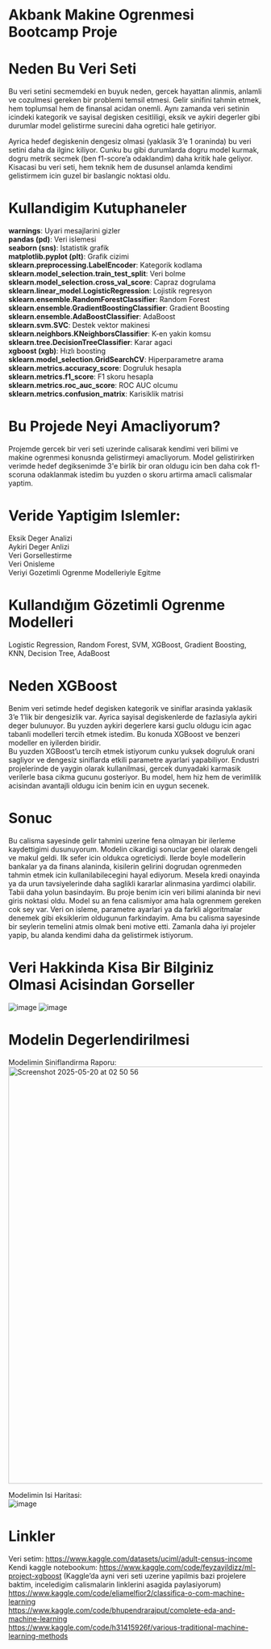 # Akbank Makine Ogrenmesi Bootcamp Proje
# Neden Bu Veri Seti
Bu veri setini secmemdeki en buyuk neden, gercek hayattan alinmis, anlamli ve cozulmesi gereken bir problemi temsil etmesi. Gelir sinifini tahmin etmek, hem toplumsal hem de finansal acidan onemli. Aynı zamanda veri setinin icindeki kategorik ve sayisal degisken cesitliligi, eksik ve aykiri degerler gibi durumlar model gelistirme surecini daha ogretici hale getiriyor.

Ayrica hedef degiskenin dengesiz olmasi (yaklasik 3’e 1 oraninda) bu veri setini daha da ilginc kiliyor. Cunku bu gibi durumlarda dogru model kurmak, dogru metrik secmek (ben f1-score’a odaklandim) daha kritik hale geliyor. Kisacasi bu veri seti, hem teknik hem de dusunsel anlamda kendimi gelistirmem icin guzel bir baslangic noktasi oldu.
# Kullandigim Kutuphaneler  
**warnings**: Uyari mesajlarini gizler  
**pandas (pd)**: Veri islemesi  
**seaborn (sns)**: Istatistik grafik  
**matplotlib.pyplot (plt)**: Grafik cizimi  
**sklearn.preprocessing.LabelEncoder**: Kategorik kodlama  
**sklearn.model_selection.train_test_split**: Veri bolme  
**sklearn.model_selection.cross_val_score**: Capraz dogrulama  
**sklearn.linear_model.LogisticRegression**: Lojistik regresyon  
**sklearn.ensemble.RandomForestClassifier**: Random Forest  
**sklearn.ensemble.GradientBoostingClassifier**: Gradient Boosting  
**sklearn.ensemble.AdaBoostClassifier**: AdaBoost  
**sklearn.svm.SVC**: Destek vektor makinesi  
**sklearn.neighbors.KNeighborsClassifier**: K-en yakin komsu  
**sklearn.tree.DecisionTreeClassifier**: Karar agaci  
**xgboost (xgb)**: Hızlı boosting  
**sklearn.model_selection.GridSearchCV**: Hiperparametre arama  
**sklearn.metrics.accuracy_score**: Dogruluk hesapla  
**sklearn.metrics.f1_score**: F1 skoru hesapla  
**sklearn.metrics.roc_auc_score**: ROC AUC olcumu  
**sklearn.metrics.confusion_matrix**: Karisiklik matrisi  

 

# Bu Projede Neyi Amacliyorum?
Projemde gercek bir veri seti uzerinde calisarak kendimi veri bilimi ve makine ogrenmesi konusnda gelistirmeyi amacliyorum. Model gelistirirken verimde hedef degiksenimde 3'e birlik bir oran oldugu icin ben daha cok f1-scoruna odaklanmak istedim bu yuzden o skoru artirma amacli calismalar yaptim.  



# Veride Yaptigim Islemler:
Eksik Deger Analizi    
Aykiri Deger Anlizi  
Veri Gorsellestirme  
Veri Onisleme    
Veriyi Gozetimli Ogrenme Modelleriyle Egitme  
# Kullandığım Gözetimli Ogrenme Modelleri
Logistic Regression, Random Forest, SVM, XGBoost, Gradient Boosting, KNN, Decision Tree, AdaBoost
# Neden XGBoost
Benim veri setimde hedef degisken kategorik ve siniflar arasinda yaklasik 3’e 1’lik bir dengesizlik var. Ayrica sayisal degiskenlerde de fazlasiyla aykiri deger bulunuyor. Bu yuzden aykiri degerlere karsi guclu oldugu icin agac tabanli modelleri tercih etmek istedim. Bu konuda XGBoost ve benzeri modeller en iyilerden biridir.  
Bu yuzden XGBoost’u tercih etmek istiyorum cunku yuksek dogruluk orani sagliyor ve dengesiz siniflarda etkili parametre ayarlari yapabiliyor. Endustri projelerinde de yaygin olarak kullanilmasi, gercek dunyadaki karmasik verilerle basa cikma gucunu gosteriyor. Bu model, hem hiz hem de verimlilik acisindan avantajli oldugu icin benim icin en uygun secenek.
# Sonuc 
Bu calisma sayesinde gelir tahmini uzerine fena olmayan bir ilerleme kaydettigimi dusunuyorum. Modelin cikardigi sonuclar genel olarak dengeli ve makul geldi. Ilk sefer icin oldukca ogreticiydi. Ilerde boyle modellerin bankalar ya da finans alaninda, kisilerin gelirini dogrudan ogrenmeden tahmin etmek icin kullanilabilecegini hayal ediyorum. Mesela kredi onayinda ya da urun tavsiyelerinde daha saglikli kararlar alinmasina yardimci olabilir.
Tabii daha yolun basindayim. Bu proje benim icin veri bilimi alaninda bir nevi giris noktasi oldu. Model su an fena calismiyor ama hala ogrenmem gereken cok sey var. Veri on isleme, parametre ayarlari ya da farkli algoritmalar denemek gibi eksiklerim oldugunun farkindayim. Ama bu calisma sayesinde bir seylerin temelini atmis olmak beni motive etti. Zamanla daha iyi projeler yapip, bu alanda kendimi daha da gelistirmek istiyorum.
# Veri Hakkinda Kisa Bir Bilginiz Olmasi Acisindan Gorseller
![image](https://github.com/user-attachments/assets/90fb2dec-2a80-4a3c-a632-f1bfbef3ba2d)
![image](https://github.com/user-attachments/assets/e1e7bfb4-0cb0-413e-9b5c-fb4978453909)

# Modelin Degerlendirilmesi
Modelimin Siniflandirma Raporu:  
<img width="826" alt="Screenshot 2025-05-20 at 02 50 56" src="https://github.com/user-attachments/assets/c8bbfde1-2626-4cb8-bb0e-b0863352927e" />

Modelimin Isi Haritasi:  
![image](https://github.com/user-attachments/assets/f8aa772a-8877-464d-88e6-2bc676fb371f)

# Linkler
Veri setim: https://www.kaggle.com/datasets/uciml/adult-census-income    
Kendi kaggle notebookum: https://www.kaggle.com/code/feyzayildizz/ml-project-xgboost
(Kaggle’da ayni veri seti uzerine yapilmis bazi projelere baktim, inceledigim calismalarin linklerini asagida paylasiyorum)  
https://www.kaggle.com/code/eliamelfior2/classifica-o-com-machine-learning  
https://www.kaggle.com/code/bhupendrarajput/complete-eda-and-machine-learning  
https://www.kaggle.com/code/h31415926f/various-traditional-machine-learning-methods

